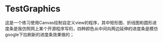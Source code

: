 # TestGraphics
这是一个练习使用Canvas绘制自定义view的程序，其中矩形图、折线图和圆形进度条是我仿照网上某个开源程序写的，四种颜色从中间向两边延伸的进度条是模仿google下拉刷新的进度条效果做的；
